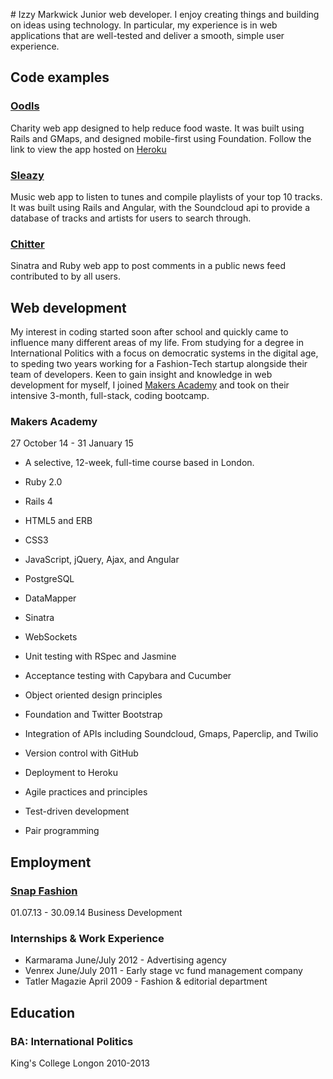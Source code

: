 # Izzy Markwick
Junior web developer. 
I enjoy creating things and building on ideas using technology. 
In particular, my experience is in web applications that are well-tested and deliver a smooth, simple user experience.

## Code examples
### [Oodls](https://github.com/imarkwick/oodls)
Charity web app designed to help reduce food waste. 
It was built using Rails and GMaps, and designed mobile-first using Foundation.
Follow the link to view the app hosted on [Heroku](http://oodls.io/)

### [Sleazy](https://github.com/imarkwick/sleazy)
Music web app to listen to tunes and compile playlists of your top 10 tracks.
It was built using Rails and Angular, with the Soundcloud api to provide a database of tracks and artists for users to search through.

### [Chitter](https://github.com/imarkwick/chitter)
Sinatra and Ruby web app to post comments in a public news feed contributed to by all users.

## Web development
My interest in coding started soon after school and quickly came to influence many different areas of my life. From studying for a degree in International Politics with a focus on democratic systems in the digital age, to speding two years working for a Fashion-Tech startup alongside their team of developers.
Keen to gain insight and knowledge in web development for myself, I joined [Makers Academy](http://www.makersacademy.com/) and took on their intensive 3-month, full-stack, coding bootcamp.

### Makers Academy
27 October 14 - 31 January 15
* A selective, 12-week, full-time course based in London.

* Ruby 2.0
* Rails 4
* HTML5 and ERB
* CSS3
* JavaScript, jQuery, Ajax, and Angular
* PostgreSQL
* DataMapper
* Sinatra
* WebSockets
* Unit testing with RSpec and Jasmine
* Acceptance testing with Capybara and Cucumber
* Object oriented design principles
* Foundation and Twitter Bootstrap
* Integration of APIs including Soundcloud, Gmaps, Paperclip, and Twilio
* Version control with GitHub
* Deployment to Heroku
* Agile practices and principles
* Test-driven development
* Pair programming

## Employment

### [Snap Fashion](http://www.snapfashion.co.uk/)

01.07.13 - 30.09.14
Business Development

### Internships & Work Experience

- Karmarama June/July 2012 - Advertising agency
- Venrex June/July 2011 - Early stage vc fund management company
- Tatler Magazie April 2009 - Fashion & editorial department

## Education

### BA: International Politics

King's College Longon
2010-2013

